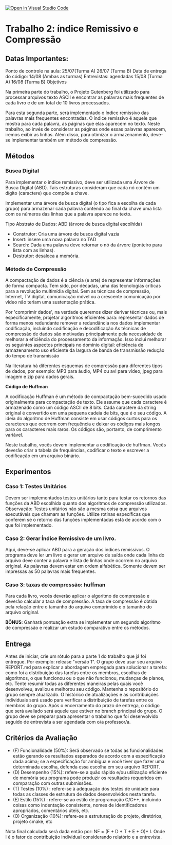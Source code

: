 [![Open in Visual Studio Code](https://classroom.github.com/assets/open-in-vscode-c66648af7eb3fe8bc4f294546bfd86ef473780cde1dea487d3c4ff354943c9ae.svg)](https://classroom.github.com/online_ide?assignment_repo_id=8158511&assignment_repo_type=AssignmentRepo)
# Trabalho 2: índice Remissivo e Compressão

## Datas Importantes:

Ponto de controle na aula: 25/07(Turma A) 26/07 (Turma B)
Data de entrega do código: 14/08 (Ambas as turmas)
Entrevistas: agendadas 15/08 (Turma A) 16/08 (Turma B)
Objetivos

Na primeira parte do trabalho, o Projeto Gutenberg foi utilizado para processar arquivos texto ASCII e encontrar as palavras mais frequentes de cada livro e de um total de 10 livros processados. 

Para esta segunda parte, será implementado o índice remissivo das palavras mais frequentes encontradas. O índice remissivo é aquele que mostra para cada palavra, as páginas que elas aparecem no texto. Neste trabalho, ao invés de considerar as páginas onde essas palavras aparecem, iremos exibir as linhas. Além disso, para otimizar o armazenamento, deve-se implementar também um método de compressão.  

## Métodos

### Busca Digital 

Para implementar o índice remissivo, deve ser utilizada uma Árvore de Busca Digital (ABD). Tais estruturas consideram que cada nó contém um dígito (caractere) que compõe a chave. 

Implementar uma árvore de busca digital (o tipo fica a escolha de cada grupo) para armazenar cada palavra contendo ao final da chave uma lista com os números das linhas que a palavra aparece no texto.

Tipo Abstrato de Dados: ABD (árvore de busca digital escolhida)
- Construtor: Cria uma árvore de busca digital vazia
- Insert: insere uma nova palavra no TAD
- Search: Dada uma palavra deve retornar o nó da árvore (ponteiro para lista com as linhas).
- Destrutor:  desaloca a memória.


### Método de Compressão

A compactação de dados é a ciência (e arte) de representar informações de forma compacta. Tem sido, por décadas,  uma das tecnologias críticas para a revolução multimídia digital. Sem as técnicas de compressão,  Internet, TV digital, comunicação móvel ou a crescente comunicação por vídeo não teriam uma sustentação prática.

Por 'comprimir dados', na verdade queremos dizer derivar técnicas ou, mais especificamente, projetar algoritmos eficientes para:
representar dados de forma menos redundante
remover a redundância nos dados
implementar codificação, incluindo codificação e decodificação
As técnicas de compressão de dados são motivadas principalmente pela necessidade de melhorar a eficiência do processamento da informação. Isso inclui melhorar os seguintes aspectos principais no domínio digital:
eficiência de armazenamento
uso eficiente da largura de banda de transmissão
redução do tempo de transmissão

Na literatura há diferentes esquemas de compressão para diferentes tipos de dados, por exemplo: MP3 para áudio, MP4 ou avi para vídeo, jpeg para imagem e zip para dados gerais. 

**Código  de Huffman**

A codificação Huffman é um método de compactação bem-sucedido usado originalmente para compactação de texto. Ele assume que cada caractere é armazenado como um código ASCII de 8 bits. Cada caractere da string original é convertido em uma pequena cadeia de bits, que é o seu código. A ideia do algoritmo de Huffman consiste em  usar códigos curtos para os caracteres que ocorrem com frequência e deixar os códigos mais longos para os caracteres mais raros.  Os códigos são, portanto, de comprimento variável.  

Neste trabalho, vocês devem implementar a codificação de huffman. Vocês deverão criar a tabela de frequências, codificar o texto e escrever a codificação em um arquivo binário. 


## Experimentos

### Caso 1: Testes Unitários
Devem ser implementados testes unitários tanto para testar os retornos das funções da ABD escolhida quanto dos algoritmos de compressão utilizados.
Observação: Testes unitários não são a mesma coisa que arquivos executáveis que chamam as funções. Utilize rotinas específicas que conferem se o retorno das funções implementadas está de acordo com o que foi implementado. 

### Caso 2: Gerar Índice Remissivo de um livro.

Aqui, deve-se aplicar ABD para a geração dos índices remissivos. O programa deve ler um livro e gerar um arquivo de saída onde cada linha do arquivo deve conter a palavra e lista de linhas onde ocorrem no arquivo original. As palavras devem estar em ordem alfabética. Somente devem ser impressas as 50 palavras mais frequentes. 
			

### Caso 3: taxas de compressão: huffman
		
Para cada livro, vocês deverão aplicar o algoritmo de compressão e deverão calcular a taxa de compressão. A taxa de compressão é obtida pela relação entre o tamanho do arquivo comprimido e o tamanho do arquivo original. 

**BÔNUS**: Ganhará pontuação extra se implementar um segundo algoritmo de compressão e realizar um estudo comparativo entre os métodos.

## Entrega

Antes de iniciar, crie um rótulo para a parte 1 do trabalho que já foi entregue. Por exemplo: release "versão 1".
O grupo deve usar seu arquivo REPORT.md para explicar a abordagem empregada para solucionar a tarefa: como foi a distribuição das tarefas entre os membros, escolhas de algoritmos, o que funcionou ou o que não funcionou, mudanças de planos, etc. Tente resumir todas as diferentes maneiras pelas quais você desenvolveu, avaliou e melhorou seu código.
Mantenha o repositório do grupo sempre atualizado. O histórico de atualizações e as contribuições individuais será usado para verificar a distribuição de tarefas entre os membros do grupo.
Após o encerramento do prazo de entrega, o código que será avaliado será aquele que estiver no branch principal do grupo.
O grupo deve se preparar para apresentar o trabalho que foi desenvolvido seguido de entrevista a ser agendada com o/a professor/a.

## Critérios da Avaliação

- (F) Funcionalidade (50%): Será observado se todas as funcionalidades estão gerando os resultados esperados de acordo com a especificação dada acima; se a especificação for ambígua e você tiver que fazer uma determinada escolha, defenda essa escolha em seu arquivo REPORT.
- (D) Desempenho (15%): refere-se a quão rápido e/ou utilização eficiente de memória seu programa pode produzir os resultados requeridos em comparação com outras submissões.
- (T) Testes (10%) : refere-se à adequação dos testes de unidade para todas as classes de estrutura de dados desenvolvidos nesta tarefa.
- (E) Estilo (15%) : refere-se ao estilo de programação C/C++, incluindo coisas como indentação consistente, nomes de identificadores apropriados, comentários úteis, etc.
- (O) Organização (10%): refere-se a estruturação do projeto, diretórios, projeto cmake, etc

Nota final calculada será dada então por:
NF = (F + D + T + E + O)* I.
Onde I é o fator de contribuição individual considerando relatório e a entrevista.


